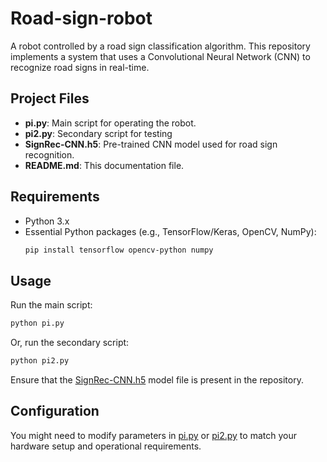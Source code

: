 # Road-sign-robot

A robot controlled by a road sign classification algorithm. This repository implements a system that uses a Convolutional Neural Network (CNN) to recognize road signs in real-time.

## Project Files

- **pi.py**: Main script for operating the robot.
- **pi2.py**: Secondary script for testing 
- **SignRec-CNN.h5**: Pre-trained CNN model used for road sign recognition.
- **README.md**: This documentation file.

## Requirements

- Python 3.x
- Essential Python packages (e.g., TensorFlow/Keras, OpenCV, NumPy):
  ```sh
  pip install tensorflow opencv-python numpy
  ```

## Usage

Run the main script:
```sh
python pi.py
```

Or, run the secondary script:
```sh
python pi2.py
```

Ensure that the [SignRec-CNN.h5](./SignRec-CNN.h5) model file is present in the repository.

## Configuration

You might need to modify parameters in [pi.py](./pi.py) or [pi2.py](./pi2.py) to match your hardware setup and operational requirements.

